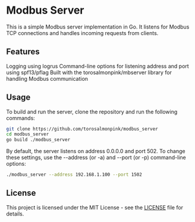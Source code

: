 Modbus Server
=============
This is a simple Modbus server implementation in Go. It listens for Modbus TCP connections and handles incoming requests from clients.

Features
--------
Logging using logrus
Command-line options for listening address and port using spf13/pflag
Built with the torosalmonpink/mbserver library for handling Modbus communication

Usage
-----
To build and run the server, clone the repository and run the following commands:

```sh
git clone https://github.com/torosalmonpink/modbus_server
cd modbus_server
go build ./modbus_server
```
By default, the server listens on address 0.0.0.0 and port 502.
To change these settings, use the --address (or -a) and --port (or -p) command-line options:

```sh
./modbus_server --address 192.168.1.100 --port 1502
```

License
-------
This project is licensed under the MIT License - see the [LICENSE](./LICENSE) file for details.